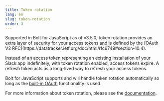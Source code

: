 ```yaml
---
title: Token rotation
lang: en
slug: token-rotation
order: 3
---
```


<div class="section-content">
Supported in Bolt for JavaScript as of v3.5.0, token rotation provides an extra layer of security for your access tokens and is defined by the [OAuth V2 RFC](https://datatracker.ietf.org/doc/html/rfc6749#section-10.4). 

Instead of an access token representing an existing installation of your Slack app indefinitely, with token rotation enabled, access tokens expire. A refresh token acts as a long-lived way to refresh your access tokens.

Bolt for JavaScript supports and will handle token rotation automatically so long as the [built-in OAuth](https://slack.dev/node-slack-sdk/oauth) functionality is used.

For more information about token rotation, please see the [documentation](https://api.slack.com/authentication/rotation).
</div>
